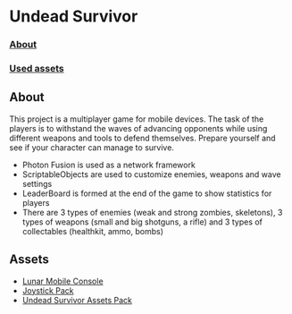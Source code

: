 # Undead Survivor

### [About ](#about)
### [Used assets ](#assets)

## About
This project is a multiplayer game for mobile devices. The task of the players is to withstand the waves of advancing opponents while using different weapons and tools to defend themselves.
Prepare yourself and see if your character can manage to survive. 

- Photon Fusion is used as a network framework
- ScriptableObjects are used to customize enemies, weapons and wave settings
- LeaderBoard is formed at the end of the game to show statistics for players
- There are 3 types of enemies (weak and strong zombies, skeletons), 3 types of weapons (small and big shotguns, a rifle) and 3 types of collectables (healthkit, ammo, bombs)

## Assets
- [Lunar Mobile Console](https://assetstore.unity.com/packages/tools/gui/lunar-mobile-console-free-82881)
- [Joystick Pack](https://assetstore.unity.com/packages/tools/input-management/joystick-pack-107631)
- [Undead Survivor Assets Pack](https://assetstore.unity.com/packages/2d/undead-survivor-assets-pack-238068)

